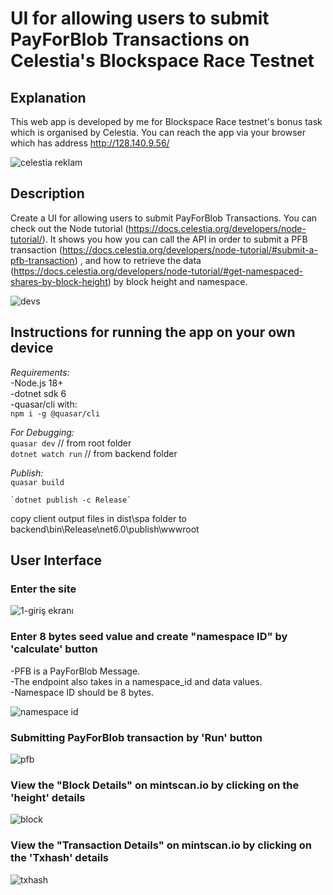 # UI for allowing users to submit PayForBlob Transactions on Celestia's Blockspace Race Testnet

## Explanation

This web app is developed by me for Blockspace Race testnet's bonus task which is organised by Celestia. You can reach the app via your browser which has address http://128.140.9.56/  

![celestia reklam](https://github.com/timucinylmz/UX-PFB/assets/50196616/ac281673-7f78-41c6-9d64-ad318b6d1284)

## Description

Create a UI for allowing users to submit PayForBlob Transactions. You can check out the Node tutorial (https://docs.celestia.org/developers/node-tutorial/). It shows you how you can call the API in order to submit a PFB transaction (https://docs.celestia.org/developers/node-tutorial/#submit-a-pfb-transaction) , and how to retrieve the data (https://docs.celestia.org/developers/node-tutorial/#get-namespaced-shares-by-block-height) by block height and namespace.  

![devs](https://github.com/timucinylmz/UX-PFB/assets/50196616/2516216f-d6b4-4449-9cfe-d8768669e6c4)


## Instructions for running the app on your own device

*Requirements:*  
	-Node.js 18+    
	-dotnet sdk 6  
	-quasar/cli with:  
		    `npm i -g @quasar/cli`


*For Debugging:*  
	  `quasar dev` // from root folder  
	  `dotnet watch run` // from backend folder  

*Publish:*  
	  `quasar build`
    
    `dotnet publish -c Release`

  copy client output files in dist\spa folder to backend\bin\Release\net6.0\publish\wwwroot


## User Interface
### Enter the site

![1-giriş ekranı](https://github.com/timucinylmz/UX-PFB/assets/50196616/7aa760be-409c-4f11-b2d4-7e8fd72e99d3)


### Enter 8 bytes seed value and create "namespace ID" by 'calculate' button
-PFB is a PayForBlob Message.  
-The endpoint also takes in a namespace_id and data values.  
-Namespace ID should be 8 bytes.  

![namespace id](https://github.com/timucinylmz/UX-PFB/assets/50196616/0bfe2023-3fc2-4947-8e50-2709cd328a16)


### Submitting PayForBlob transaction by 'Run' button

![pfb](https://github.com/timucinylmz/UX-PFB/assets/50196616/9c1cb81a-5f49-404a-932c-cbe4dfa07392)


### View the "Block Details" on mintscan.io by clicking on the 'height' details

![block](https://github.com/timucinylmz/UX-PFB/assets/50196616/6c56c6a3-c771-45fa-af01-aa0ba123cb33)


### View the "Transaction Details" on mintscan.io by clicking on the 'Txhash' details

![txhash](https://github.com/timucinylmz/UX-PFB/assets/50196616/d6fd2e9b-53b0-490c-8989-824c36e7d365)




